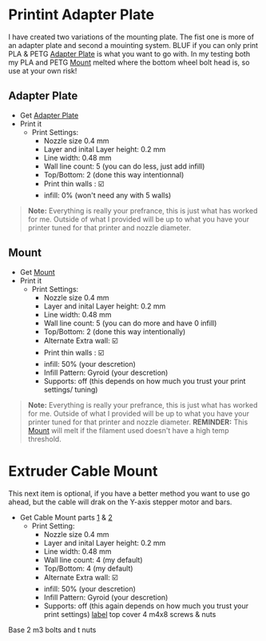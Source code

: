 # Printint Adapter Plate
I have created two variations of the mounting plate. The fist one is more of an adapter plate and second a mouinting system. BLUF if you can only print PLA & PETG [Adapter Plate](#adapter-plate) is what you want to go with. In my testing both my PLA and PETG [Mount](#mount) melted where the bottom wheel bolt head is, so use at your own risk!

## Adapter Plate

* Get [Adapter Plate](../Files/E5+%20Adapter%20Plate.stl)
* Print it
    * Print Settings:
        * Nozzle size 0.4 mm
        * Layer and inital Layer height: 0.2 mm
        * Line width: 0.48 mm
        * Wall line count: 5 (you can do less, just add infill)
        * Top/Bottom: 2 (done this way intentionnal)        
        * Print thin walls : ☑️
        * infill: 0% (won't need any with 5 walls)
        
> **Note:** Everything is really your prefrance, this is just what has worked for me. Outside of what I provided will be up to what you have your printer tuned for that printer and nozzle diameter.


## Mount

* Get [Mount](../Files/Ender5+%20Mount.stl)
* Print it
    * Print Settings:
        * Nozzle size 0.4 mm
        * Layer and inital Layer height: 0.2 mm
        * Line width: 0.48 mm
        * Wall line count: 5 (you can do more and have 0 infill)
        * Top/Bottom: 2 (done this way intentionally)
        * Alternate Extra wall: ☑️
        * Print thin walls : ☑️
        * infill: 50% (your descretion)
        * Infill Pattern: Gyroid (your descretion)
        * Supports: off (this depends on how much you trust your print settings/ tuning)
        
> **Note:** Everything is really your prefrance, this is just what has worked for me. Outside of what I provided will be up to what you have your printer tuned for that printer and nozzle diameter. **REMINDER:** This [Mount](#mount)  will melt if the filament used doesn't have a high temp threshold.

# Extruder Cable Mount
This next item is optional, if you have a better method you want to use go ahead, but the cable will drak on the Y-axis stepper motor and bars.

* Get Cable Mount parts [1](../Files/Extruder%20Cable%20Base.stl) & [2](../Files/Extruder%20Cable%20Top.stl)
    * Print Setting:
         * Nozzle size 0.4 mm
        * Layer and inital Layer height: 0.2 mm
        * Line width: 0.48 mm
        * Wall line count: 4 (my default)
        * Top/Bottom: 4 (my default)
        * Alternate Extra wall: ☑️
        * infill: 50% (your descretion)
        * Infill Pattern: Gyroid (your descretion)
        * Supports: off (this again depends on how much you trust your print settings)
[label](../Files/Extruder%20Cable%20Base%20stl%20attempt.stlC:/Users/mixbr/Documents/GitHub/Ender-5-Plus-Upgrades/Installing%20Sprite%20Extruder/Printing%20Sprite%20Extruder%20Parts.md)
top cover 4 m4x8 screws & nuts

Base 2 m3 bolts and t nuts

